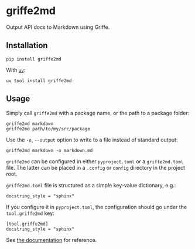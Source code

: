 # griffe2md

Output API docs to Markdown using Griffe.

## Installation

```
pip install griffe2md
```

With [`uv`](https://docs.astral.sh/uv/):

```
uv tool install griffe2md
```

## Usage

Simply call `griffe2md` with a package name, or the path to a package folder:

```
griffe2md markdown
griffe2md path/to/my/src/package
```

Use the `-o`, `--output` option to write to a file instead of standard output:

```
griffe2md markdown -o markdown.md
```

`griffe2md` can be configured in either `pyproject.toml` or a `griffe2md.toml` file. The latter can be placed in a `.config` or `config` directory in the project root.

`griffe2md.toml` file is structured as a simple key-value dictionary, e.g.:

```
docstring_style = "sphinx"
```

If you configure it in `pyproject.toml`, the configuration should go under the `tool.griffe2md` key:

```
[tool.griffe2md]
docstring_style = "sphinx"
```

See [the documentation](https://mkdocstrings.github.io/griffe2md/reference/griffe2md/config/#griffe2md.config.ConfigDict) for reference.
